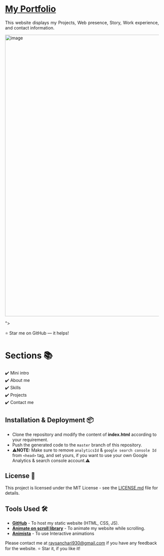 # <a href="" target="_blank">My Portfolio</a>
<p align="justify">This website displays my Projects, Web presence, Story, Work experience, and contact information.</p>


<img width="919" alt="image" src="https://github.com/Sanchariii/Sanchari-Portfolio-Website/assets/88083502/691968d5-5da2-43ec-8495-c7bc73ae16ea">

">

:star: Star me on GitHub — it helps!

# Sections 📚

✔️ Mini intro\
✔️ About me \
✔️ Skills\
✔️ Projects\
✔️ Contact me

## Installation & Deployment 📦
- Clone the repository and modify the content of <b>index.html</b> according to your requirement.
- Push the generated code to the `master` branch of this repository.
- ⚠️<b>NOTE:</b> Make sure to remove `analyticsId` & `google search console Id` from `<head>` tag, and set yours, if you want to use your own Google Analytics & search console account.⚠️


## License 📄
This project is licensed under the MIT License - see the [LICENSE.md](./LICENSE) file for details.

## Tools Used 🛠️
* [<b>GitHub</b>](https://github.com/) - To host my static website (HTML, CSS, JS).
* [<b>Animate on scroll library</b>](https://github.com/michalsnik/aos) - To animate my website while scrolling.
* [<b>Animista</b>](https://animista.net/) - To use Interactive animations


Please contact me at raysanchari930@gmail.com if you have any feedback for the website. :star: Star it, if you like it!
